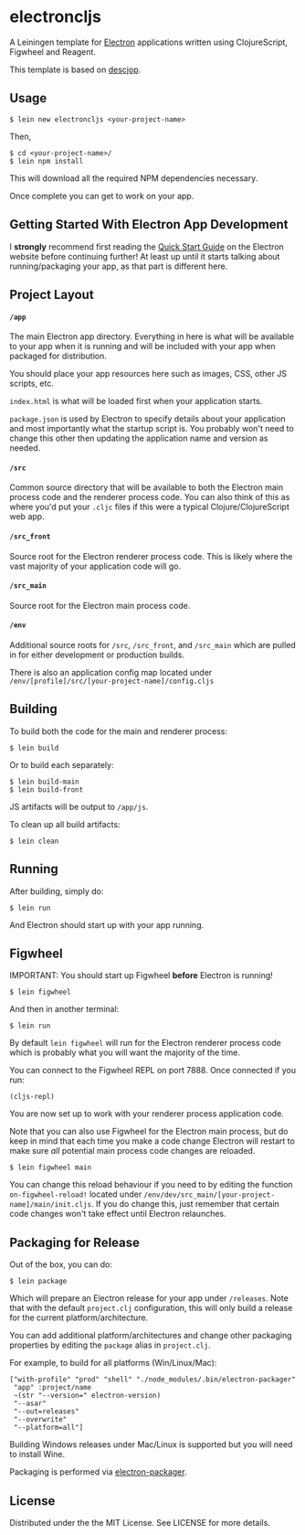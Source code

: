 # electroncljs

A Leiningen template for [Electron](http://electron.atom.io/) 
applications written using ClojureScript, Figwheel and Reagent.

This template is based on [descjop](https://github.com/karad/lein_template_descjop).

## Usage

```
$ lein new electroncljs <your-project-name>
```

Then,

```
$ cd <your-project-name>/
$ lein npm install
```

This will download all the required NPM dependencies necessary.

Once complete you can get to work on your app.

## Getting Started With Electron App Development

I **strongly** recommend first reading the [Quick Start Guide](http://electron.atom.io/docs/tutorial/quick-start/)
on the Electron website before continuing further! At least up until it
starts talking about running/packaging your app, as that part is 
different here.

## Project Layout

#### `/app`

The main Electron app directory. Everything in here is what will be
available to your app when it is running and will be included with your
app when packaged for distribution.

You should place your app resources here such as images, CSS, other JS 
scripts, etc.

`index.html` is what will be loaded first when your application starts.

`package.json` is used by Electron to specify details about your
application and most importantly what the startup script is. You
probably won't need to change this other then updating the application
name and version as needed.

#### `/src`

Common source directory that will be available to both the Electron
main process code and the renderer process code. You can also think of
this as where you'd put your `.cljc` files if this were a typical
Clojure/ClojureScript web app.

#### `/src_front`

Source root for the Electron renderer process code. This is likely
where the vast majority of your application code will go.

#### `/src_main`

Source root for the Electron main process code.

#### `/env`

Additional source roots for `/src`, `/src_front`, and `/src_main` which
are pulled in for either development or production builds.

There is also an application config map located under
`/env/[profile]/src/[your-project-name]/config.cljs`

## Building

To build both the code for the main and renderer process:

```
$ lein build
```

Or to build each separately:

```
$ lein build-main
$ lein build-front
```

JS artifacts will be output to `/app/js`.

To clean up all build artifacts:

```
$ lein clean
```

## Running

After building, simply do:

```
$ lein run
```

And Electron should start up with your app running.

## Figwheel

IMPORTANT: You should start up Figwheel **before** Electron is running!

```
$ lein figwheel
```

And then in another terminal:

```
$ lein run
```

By default `lein figwheel` will run for the Electron renderer process
code which is probably what you will want the majority of the time.

You can connect to the Figwheel REPL on port 7888. Once connected if
you run:

```
(cljs-repl)
```

You are now set up to work with your renderer process application code.

Note that you can also use Figwheel for the Electron main process, but
do keep in mind that each time you make a code change Electron will 
restart to make sure _all_ potential main process code changes are
reloaded.

```
$ lein figwheel main
```

You can change this reload behaviour if you need to by editing the 
function `on-figwheel-reload!` located under 
`/env/dev/src_main/[your-project-name]/main/init.cljs`. If you do change
this, just remember that certain code changes won't take effect until 
Electron relaunches.

## Packaging for Release

Out of the box, you can do:

```
$ lein package
```

Which will prepare an Electron release for your app under `/releases`.
Note that with the default `project.clj` configuration, this will only
build a release for the current platform/architecture.

You can add additional platform/architectures and change other
packaging properties by editing the `package` alias in `project.clj`.

For example, to build for all platforms (Win/Linux/Mac):

```
["with-profile" "prod" "shell" "./node_modules/.bin/electron-packager"
 "app" :project/name
 ~(str "--version=" electron-version)
 "--asar"
 "--out=releases"
 "--overwrite"
 "--platform=all"]
```

Building Windows releases under Mac/Linux is supported but you will
need to install Wine.

Packaging is performed via [electron-packager](https://www.npmjs.com/package/electron-packager).

## License

Distributed under the the MIT License. See LICENSE for more details.
